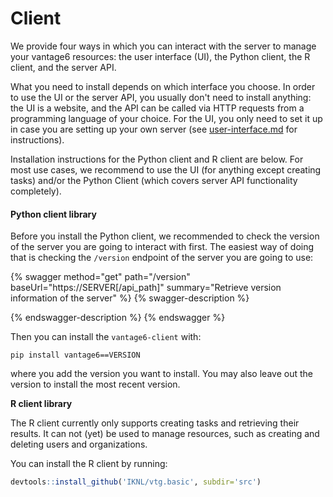 # Client

We provide four ways in which you can interact with the server to manage your vantage6 resources: the user interface (UI), the Python client, the R client, and the server API.&#x20;

What you need to install depends on which interface you choose. In order to use the UI or the server API, you usually don't need to install anything: the UI is a website, and the API can be called via HTTP requests from a programming language of your choice. For the UI, you only need to set it up in case you are setting up your own server (see [user-interface.md](server/user-interface.md "mention") for instructions).&#x20;

Installation instructions for the Python client and R client are below. For most use cases, we recommend to use the UI (for anything except creating tasks) and/or the Python Client (which covers server API functionality completely).

#### Python client library

Before you install the Python client, we recommended to check the version of the server you are going to interact with first. The easiest way of doing that is checking the `/version` endpoint of the server you are going to use:

{% swagger method="get" path="/version" baseUrl="https://SERVER[/api_path]" summary="Retrieve version information of the server" %}
{% swagger-description %}

{% endswagger-description %}
{% endswagger %}

Then you can install the `vantage6-client` with:

```
pip install vantage6==VERSION
```

where you add the version you want to install. You may also leave out the version to install the most recent version.

**R client library**

The R client currently only supports creating tasks and retrieving their results. It can not (yet) be used to manage resources, such as creating and deleting users and organizations.

You can install the R client by running:

```r
devtools::install_github('IKNL/vtg.basic', subdir='src')
```
